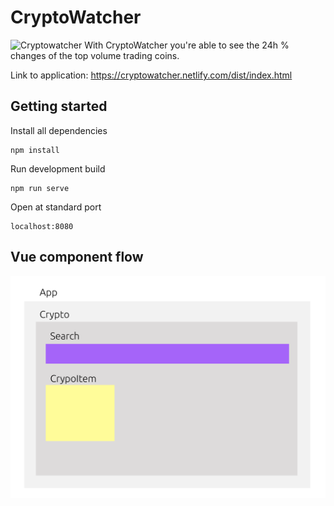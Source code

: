 # CryptoWatcher

![Cryptowatcher](readme-assets/cryptowatcher.gif)
With CryptoWatcher you're able to see the 24h % changes of the top volume trading coins.

Link to application: https://cryptowatcher.netlify.com/dist/index.html

## Getting started

Install all dependencies
```
npm install
```

Run development build
```
npm run serve
```

Open at standard port
```
localhost:8080
```

## Vue component flow
![Vue component Flow](readme-assets/component-flow.png)
